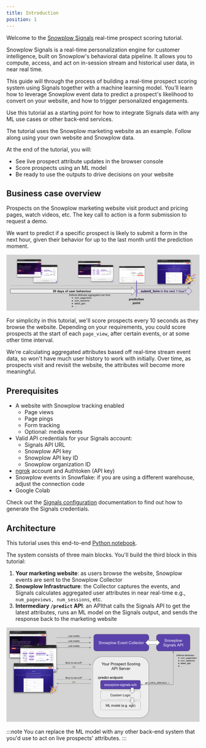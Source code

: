 ```yaml
---
title: Introduction
position: 1
---
```


Welcome to the [Snowplow Signals](/docs/signals/) real-time prospect scoring tutorial.

Snowplow Signals is a real-time personalization engine for customer intelligence, built on Snowplow's behavioral data pipeline. It allows you to compute, access, and act on in-session stream and historical user data, in near real time.

This guide will through the process of building a real-time prospect scoring system using Signals together with a machine learning model. You'll learn how to leverage Snowplow event data to predict a prospect's likelihood to convert on your website, and how to trigger personalized engagements.

Use this tutorial as a starting point for how to integrate Signals data with any ML use cases or other back-end services.

The tutorial uses the Snowplow marketing website as an example. Follow along using your own website and Snowplow data.

At the end of the tutorial, you will:

* See live prospect attribute updates in the browser console
* Score prospects using an ML model
* Be ready to use the outputs to drive decisions on your website

## Business case overview

Prospects on the Snowplow marketing website visit product and pricing pages, watch videos, etc. The key call to action is a form submission to request a demo.

We want to predict if a specific prospect is likely to submit a form in the next hour, given their behavior for up to the last month until the prediction moment.

![](./screenshots/prediction-structure.png)

For simplicity in this tutorial, we'll score prospects every 10 seconds as they browse the website. Depending on your requirements, you could score prospects at the start of each `page_view`, after certain events, or at some other time interval.

We're calculating aggregated attributes based off real-time stream event data, so won't have much user history to work with initially. Over time, as prospects visit and revisit the website, the attributes will become more meaningful.

## Prerequisites

* A website with Snowplow tracking enabled
  * Page views
  * Page pings
  * Form tracking
  * Optional: media events
* Valid API credentials for your Signals account:
  * Signals API URL
  * Snowplow API key
  * Snowplow API key ID
  * Snowplow organization ID
* [ngrok](https://dashboard.ngrok.com/) account and Authtoken (API key)
* Snowplow events in Snowflake: if you are using a different warehouse, adjust the connection code
* Google Colab

Check out the [Signals configuration](/docs/signals/configuration) documentation to find out how to generate the Signals credentials.

## Architecture

This tutorial uses this end-to-end [Python notebook](https://colab.research.google.com/github/snowplow-incubator/signals-notebooks/blob/main/web/web_prospect_scoring_end_to_end.ipynb).

The system consists of three main blocks. You'll build the third block in this tutorial:

1. **Your marketing website**: as users browse the website, Snowplow events are sent to the Snowplow Collector
2. **Snowplow Infrastructure**: the Collector captures the events, and Signals calculates aggregated user attributes in near real-time e.g., `num_pageviews, num_sessions`, etc.
3. **Intermediary `/predict` API**:  an APIthat calls the Signals API to get the latest attributes, runs an ML model on the Signals output, and sends the response back to the marketing website

![](./screenshots/solution_overview.png)

:::note
You can replace the ML model with any other back-end system that you'd use to act on live prospects' attributes.
:::
